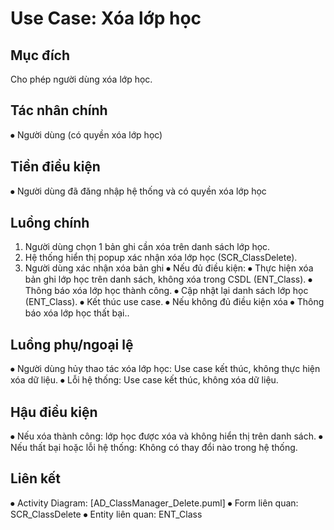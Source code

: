# Use Case: Xóa lớp học
## Mục đích
Cho phép người dùng xóa lớp học.
## Tác nhân chính
⦁	Người dùng (có quyền xóa lớp học)
## Tiền điều kiện
⦁	Người dùng đã đăng nhập hệ thống và có quyền xóa lớp học
## Luồng chính
1.	Người dùng chọn 1 bản ghi cần xóa trên danh sách lớp học.
2.	Hệ thống hiển thị popup xác nhận xóa lớp học (SCR_ClassDelete).
3.	Người dùng xác nhận xóa bản ghi
⦁	Nếu đủ điều kiện:
⦁	Thực hiện xóa bản ghi lớp học trên danh sách, không xóa trong CSDL (ENT_Class).
⦁	Thông báo xóa lớp học thành công.
⦁	Cập nhật lại danh sách lớp học (ENT_Class).
⦁	Kết thúc use case.
⦁	Nếu không đủ điều kiện xóa
⦁	Thông báo xóa lớp học thất bại..
## Luồng phụ/ngoại lệ
⦁	Người dùng hủy thao tác xóa lớp học: Use case kết thúc, không thực hiện xóa dữ liệu.
⦁	Lỗi hệ thống: Use case kết thúc, không xóa dữ liệu.
## Hậu điều kiện
⦁	Nếu xóa thành công: lớp học được xóa và không hiển thị trên danh sách.
⦁	Nếu thất bại hoặc lỗi hệ thống: Không có thay đổi nào trong hệ thống.
## Liên kết
⦁	Activity Diagram: [AD_ClassManager_Delete.puml]
⦁	Form liên quan: SCR_ClassDelete
⦁	Entity liên quan: ENT_Class